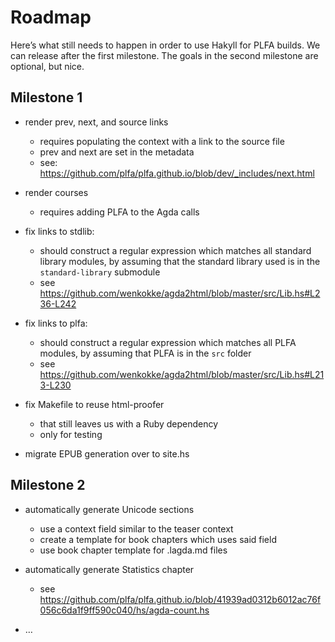 # Roadmap

Here’s what still needs to happen in order to use Hakyll for PLFA builds.
We can release after the first milestone.
The goals in the second milestone are optional, but nice.


## Milestone 1

- render prev, next, and source links
  + requires populating the context with a link to the source file
  + prev and next are set in the metadata
  + see: https://github.com/plfa/plfa.github.io/blob/dev/_includes/next.html

- render courses
  + requires adding PLFA to the Agda calls

- fix links to stdlib:
  + should construct a regular expression which matches all standard library modules,
    by assuming that the standard library used is in the `standard-library` submodule
  + see https://github.com/wenkokke/agda2html/blob/master/src/Lib.hs#L236-L242

- fix links to plfa:
  + should construct a regular expression which matches all PLFA modules,
    by assuming that PLFA is in the `src` folder
  + see https://github.com/wenkokke/agda2html/blob/master/src/Lib.hs#L213-L230

- fix Makefile to reuse html-proofer
  + that still leaves us with a Ruby dependency
  + only for testing

- migrate EPUB generation over to site.hs


## Milestone 2

- automatically generate Unicode sections
  + use a context field similar to the teaser context
  + create a template for book chapters which uses said field
  + use book chapter template for .lagda.md files

- automatically generate Statistics chapter
  + see https://github.com/plfa/plfa.github.io/blob/41939ad0312b6012ac76f056c6da1f9ff590c040/hs/agda-count.hs

- …
